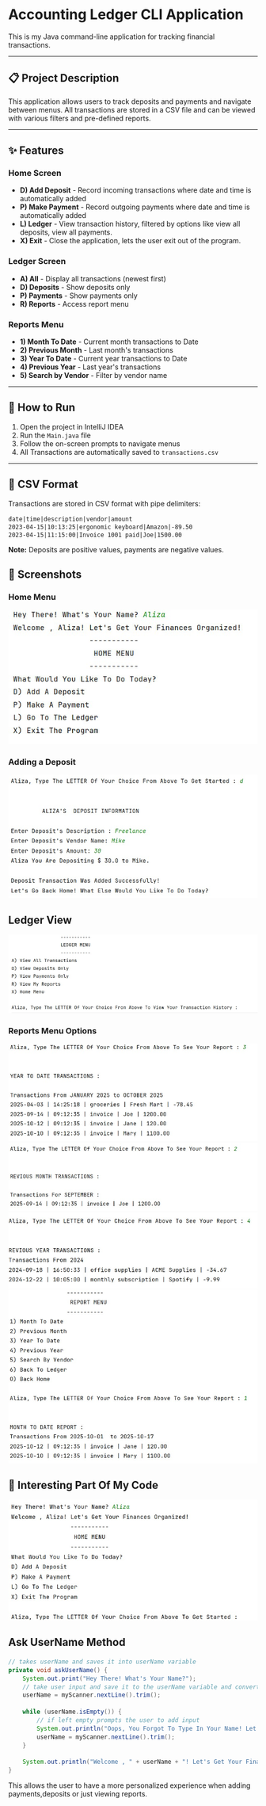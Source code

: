 # Accounting Ledger CLI Application 

This is my Java command-line application for tracking financial transactions.

---

## 📋 Project Description

This application allows users to track deposits and payments and navigate between menus.
All transactions are stored in a CSV file and can be viewed with various filters and pre-defined reports.

---

## ✨ Features

### Home Screen
- **D) Add Deposit** - Record incoming transactions where date and time is automatically added 
- **P) Make Payment** - Record outgoing payments where date and time is automatically added
- **L) Ledger** - View transaction history, filtered by options like view all deposits, view all payments.
- **X) Exit** - Close the application, lets the user exit out of the program. 

### Ledger Screen
- **A) All** - Display all transactions (newest first)
- **D) Deposits** - Show deposits only
- **P) Payments** - Show payments only
- **R) Reports** - Access report menu

### Reports Menu
- **1) Month To Date** - Current month transactions to Date
- **2) Previous Month** - Last month's transactions
- **3) Year To Date** - Current year transactions to Date
- **4) Previous Year** - Last year's transactions
- **5) Search by Vendor** - Filter by vendor name

---

## 🚀 How to Run

1. Open the project in IntelliJ IDEA
2. Run the `Main.java` file
3. Follow the on-screen prompts to navigate menus
4. All Transactions are automatically saved to `transactions.csv`

---

## 💾 CSV Format

Transactions are stored in CSV format with pipe delimiters:
```
date|time|description|vendor|amount
2023-04-15|10:13:25|ergonomic keyboard|Amazon|-89.50
2023-04-15|11:15:00|Invoice 1001 paid|Joe|1500.00
```

**Note:** Deposits are positive values, payments are negative values.



## 📸 Screenshots

### Home Menu
![Home Menu](src/main/resources/homeMenu.png)

### Adding a Deposit
![Adding Deposit](src/main/resources/addDeposit.jpg)

## Ledger View  
![Ledger Menu](src/main/resources/ledgerMenu.jpg)

### Reports Menu Options 
![showYearToDateReport](src/main/resources/showYearToDateReport.jpg)
![showPreviousMonth](src/main/resources/showPreviousMonthReport.jpg)
![showPreviousYearReport](src/main/resources/showPreviousYearReport.jpg)
![showMonthToDateReport](src/main/resources/showMonthToDateReport.jpg)



## 📝 Interesting Part Of My Code
![takeUserName](src/main/resources/userName.jpg)

## Ask UserName Method
```java
// takes userName and saves it into userName variable
private void askUserName() {
    System.out.print("Hey There! What's Your Name?");
    // take user input and save it to the userName variable and converts to uppercase
    userName = myScanner.nextLine().trim();

    while (userName.isEmpty()) {
        // if left empty prompts the user to add input
        System.out.println("Oops, You Forgot To Type In Your Name! Let's Try That Again.");
        userName = myScanner.nextLine().trim();
    }

    System.out.println("Welcome , " + userName + "! Let's Get Your Finances Organized!");
}
```
This allows the user to have a more personalized experience when adding payments,deposits or just viewing reports. 
